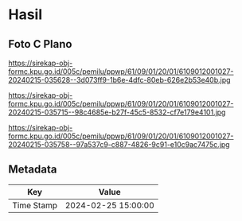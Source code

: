# Hasil

## Foto C Plano

https://sirekap-obj-formc.kpu.go.id/005c/pemilu/ppwp/61/09/01/20/01/6109012001027-20240215-035628--3d073ff9-1b6e-4dfc-80eb-626e2b53e40b.jpg

https://sirekap-obj-formc.kpu.go.id/005c/pemilu/ppwp/61/09/01/20/01/6109012001027-20240215-035715--98c4685e-b27f-45c5-8532-cf7e179e4101.jpg

https://sirekap-obj-formc.kpu.go.id/005c/pemilu/ppwp/61/09/01/20/01/6109012001027-20240215-035758--97a537c9-c887-4826-9c91-e10c9ac7475c.jpg


## Metadata

| Key        | Value               |
| ---------- | ------------------- |
| Time Stamp | 2024-02-25 15:00:00 |




